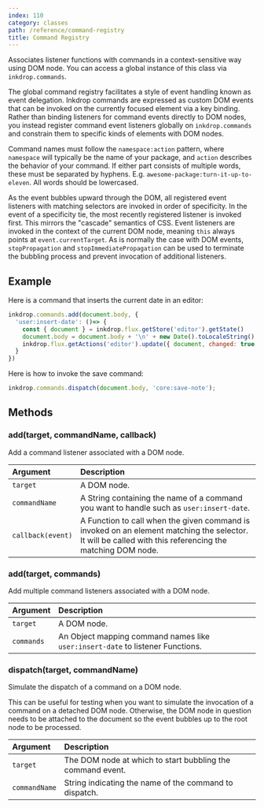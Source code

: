 ```yaml
---
index: 110
category: classes
path: /reference/command-registry
title: Command Registry
---
```


Associates listener functions with commands in a context-sensitive way using DOM node.
You can access a global instance of this class via `inkdrop.commands`.

The global command registry facilitates a style of event handling known as event delegation. Inkdrop commands are expressed as custom DOM events that can be invoked on the currently focused element via a key binding.
Rather than binding listeners for command events directly to DOM nodes, you instead register command event listeners globally on `inkdrop.commands` and constrain them to specific kinds of elements with DOM nodes.


Command names must follow the `namespace:action` pattern, where `namespace` will typically be the name of your package, and `action` describes the behavior of your command.
If either part consists of multiple words, these must be separated by hyphens. E.g. `awesome-package:turn-it-up-to-eleven`.
All words should be lowercased.

As the event bubbles upward through the DOM, all registered event listeners with matching selectors are invoked in order of specificity.
In the event of a specificity tie, the most recently registered listener is invoked first.
This mirrors the "cascade" semantics of CSS.
Event listeners are invoked in the context of the current DOM node, meaning `this` always points at `event.currentTarget`.
As is normally the case with DOM events, `stopPropagation` and `stopImmediatePropagation` can be used to terminate the bubbling process and prevent invocation of additional listeners.

## Example

Here is a command that inserts the current date in an editor:

```js
inkdrop.commands.add(document.body, {
  'user:insert-date': ()=> {
    const { document } = inkdrop.flux.getStore('editor').getState()
    document.body = document.body + '\n' + new Date().toLocaleString()
    inkdrop.flux.getActions('editor').update({ document, changed: true })
  }
})
```

Here is how to invoke the save command:

```js
inkdrop.commands.dispatch(document.body, 'core:save-note');
```

## Methods

### add(target, commandName, callback)

Add a command listener associated with a DOM node.

| Argument  | Description  |
|:----------|:-------------|
| `target`  | A DOM node.  |
| `commandName` | A String containing the name of a command you want to handle such as `user:insert-date`. |
| `callback(event)` | A Function to call when the given command is invoked on an element matching the selector. It will be called with this referencing the matching DOM node. |

### add(target, commands)

Add multiple command listeners associated with a DOM node.

| Argument  | Description  |
|:----------|:-------------|
| `target`  | A DOM node.  |
| `commands` | An Object mapping command names like `user:insert-date` to listener Functions. |

### dispatch(target, commandName)

Simulate the dispatch of a command on a DOM node.

This can be useful for testing when you want to simulate the invocation of a command on a detached DOM node.
Otherwise, the DOM node in question needs to be attached to the document so the event bubbles up to the root node to be processed.

| Argument  | Description  |
|:----------|:-------------|
| `target`  | The DOM node at which to start bubbling the command event. |
| `commandName` | String indicating the name of the command to dispatch. |

